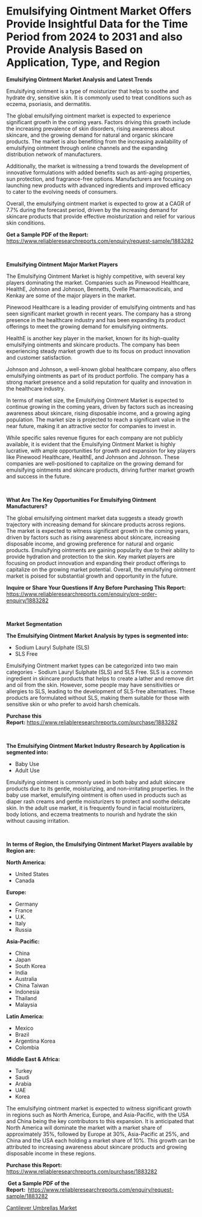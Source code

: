 <p><h1>Emulsifying Ointment Market Offers Provide Insightful Data for the Time Period from 2024 to 2031 and also Provide Analysis Based on Application, Type, and Region</h1></p><p><strong>Emulsifying Ointment Market Analysis and Latest Trends</strong></p>
<p><p>Emulsifying ointment is a type of moisturizer that helps to soothe and hydrate dry, sensitive skin. It is commonly used to treat conditions such as eczema, psoriasis, and dermatitis.</p><p>The global emulsifying ointment market is expected to experience significant growth in the coming years. Factors driving this growth include the increasing prevalence of skin disorders, rising awareness about skincare, and the growing demand for natural and organic skincare products. The market is also benefiting from the increasing availability of emulsifying ointment through online channels and the expanding distribution network of manufacturers.</p><p>Additionally, the market is witnessing a trend towards the development of innovative formulations with added benefits such as anti-aging properties, sun protection, and fragrance-free options. Manufacturers are focusing on launching new products with advanced ingredients and improved efficacy to cater to the evolving needs of consumers.</p><p>Overall, the emulsifying ointment market is expected to grow at a CAGR of 7.7% during the forecast period, driven by the increasing demand for skincare products that provide effective moisturization and relief for various skin conditions.</p></p>
<p><strong>Get a Sample PDF of the Report:&nbsp;</strong> <a href="https://www.reliableresearchreports.com/enquiry/request-sample/1883282">https://www.reliableresearchreports.com/enquiry/request-sample/1883282</a></p>
<p>&nbsp;</p>
<p><strong>Emulsifying Ointment Major Market Players</strong></p>
<p><p>The Emulsifying Ointment Market is highly competitive, with several key players dominating the market. Companies such as Pinewood Healthcare, HealthE, Johnson and Johnson, Bennetts, Ovelle Pharmaceuticals, and Kenkay are some of the major players in the market.</p><p>Pinewood Healthcare is a leading provider of emulsifying ointments and has seen significant market growth in recent years. The company has a strong presence in the healthcare industry and has been expanding its product offerings to meet the growing demand for emulsifying ointments.</p><p>HealthE is another key player in the market, known for its high-quality emulsifying ointments and skincare products. The company has been experiencing steady market growth due to its focus on product innovation and customer satisfaction.</p><p>Johnson and Johnson, a well-known global healthcare company, also offers emulsifying ointments as part of its product portfolio. The company has a strong market presence and a solid reputation for quality and innovation in the healthcare industry.</p><p>In terms of market size, the Emulsifying Ointment Market is expected to continue growing in the coming years, driven by factors such as increasing awareness about skincare, rising disposable income, and a growing aging population. The market size is projected to reach a significant value in the near future, making it an attractive sector for companies to invest in.</p><p>While specific sales revenue figures for each company are not publicly available, it is evident that the Emulsifying Ointment Market is highly lucrative, with ample opportunities for growth and expansion for key players like Pinewood Healthcare, HealthE, and Johnson and Johnson. These companies are well-positioned to capitalize on the growing demand for emulsifying ointments and skincare products, driving further market growth and success in the future.</p></p>
<p>&nbsp;</p>
<p><strong>What Are The Key Opportunities For Emulsifying Ointment Manufacturers?</strong></p>
<p><p>The global emulsifying ointment market data suggests a steady growth trajectory with increasing demand for skincare products across regions. The market is expected to witness significant growth in the coming years, driven by factors such as rising awareness about skincare, increasing disposable income, and growing preference for natural and organic products. Emulsifying ointments are gaining popularity due to their ability to provide hydration and protection to the skin. Key market players are focusing on product innovation and expanding their product offerings to capitalize on the growing market potential. Overall, the emulsifying ointment market is poised for substantial growth and opportunity in the future.</p></p>
<p><strong>Inquire or Share Your Questions If Any Before Purchasing This Report:</strong> <a href="https://www.reliableresearchreports.com/enquiry/pre-order-enquiry/1883282">https://www.reliableresearchreports.com/enquiry/pre-order-enquiry/1883282</a></p>
<p>&nbsp;</p>
<p><strong>Market Segmentation</strong></p>
<p><strong>The Emulsifying Ointment Market Analysis by types is segmented into:</strong></p>
<p><ul><li>Sodium Lauryl Sulphate (SLS)</li><li>SLS Free</li></ul></p>
<p><p>Emulsifying Ointment market types can be categorized into two main categories - Sodium Lauryl Sulphate (SLS) and SLS Free. SLS is a common ingredient in skincare products that helps to create a lather and remove dirt and oil from the skin. However, some people may have sensitivities or allergies to SLS, leading to the development of SLS-free alternatives. These products are formulated without SLS, making them suitable for those with sensitive skin or who prefer to avoid harsh chemicals.</p></p>
<p><strong>Purchase this Report:&nbsp;</strong><a href="https://www.reliableresearchreports.com/purchase/1883282">https://www.reliableresearchreports.com/purchase/1883282</a></p>
<p>&nbsp;</p>
<p><strong>The Emulsifying Ointment Market Industry Research by Application is segmented into:</strong></p>
<p><ul><li>Baby Use</li><li>Adult Use</li></ul></p>
<p><p>Emulsifying ointment is commonly used in both baby and adult skincare products due to its gentle, moisturizing, and non-irritating properties. In the baby use market, emulsifying ointment is often used in products such as diaper rash creams and gentle moisturizers to protect and soothe delicate skin. In the adult use market, it is frequently found in facial moisturizers, body lotions, and eczema treatments to nourish and hydrate the skin without causing irritation.</p></p>
<p>&nbsp;</p>
<p><strong>In terms of Region, the Emulsifying Ointment Market Players available by Region are:</strong></p>
<p>
    <p> <strong> North America: </strong>
        <ul>
            <li>United States</li>
            <li>Canada</li>
        </ul>
        </p> 
    <p> <strong> Europe: </strong>
        <ul>
            <li>Germany</li>
            <li>France</li>
            <li>U.K.</li>
            <li>Italy</li>
            <li>Russia</li>
        </ul>
        </p> 
    <p> <strong> Asia-Pacific: </strong>
        <ul>
            <li>China</li>
            <li>Japan</li>
            <li>South Korea</li>
            <li>India</li>
            <li>Australia</li>
            <li>China Taiwan</li>
            <li>Indonesia</li>
            <li>Thailand</li>
            <li>Malaysia</li>
        </ul>
        </p> 
    <p> <strong> Latin America: </strong>
        <ul>
            <li>Mexico</li>
            <li>Brazil</li>
            <li>Argentina Korea</li>
            <li>Colombia</li>
        </ul>
        </p> 
    <p> <strong> Middle East & Africa: </strong>
        <ul>
            <li>Turkey</li>
            <li>Saudi</li>
            <li>Arabia</li>
            <li>UAE</li>
            <li>Korea</li>
        </ul>
    </p>
    </p>
<p><p>The emulsifying ointment market is expected to witness significant growth in regions such as North America, Europe, and Asia-Pacific, with the USA and China being the key contributors to this expansion. It is anticipated that North America will dominate the market with a market share of approximately 35%, followed by Europe at 30%, Asia-Pacific at 25%, and China and the USA each holding a market share of 10%. This growth can be attributed to increasing awareness about skincare products and growing disposable income in these regions.</p></p>
<p><strong>Purchase this Report: </strong><a href="https://www.reliableresearchreports.com/purchase/1883282">https://www.reliableresearchreports.com/purchase/1883282</a></p>
<p>&nbsp;<strong>Get a Sample PDF of the Report:&nbsp;&nbsp;</strong><a href="https://www.reliableresearchreports.com/enquiry/request-sample/1883282">https://www.reliableresearchreports.com/enquiry/request-sample/1883282</a></p>
<p><strong></strong></p>
<p><p><a href="https://github.com/mabutironaldo/Market-Research-Report-List-3/blob/main/cantilever-umbrellas-market.md">Cantilever Umbrellas Market</a></p></p>